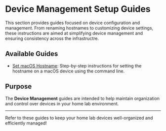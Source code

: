 # Device Management Setup Guides

This section provides guides focused on device configuration and management. From renaming hostnames to customizing device settings, these instructions are aimed at simplifying device management and ensuring consistency across the infrastructre.

## Available Guides

- [Set macOS Hostname](Set-macOS-Hostname/Set-macOS-Hostname.md): Step-by-step instructions for setting the hostname on a macOS device using the command line. 

## Purpose

The **Device Management** guides are intended to help maintain organization and control over devices in your home lab environment.

---

Refer to these guides to keep your home lab devices well-organized and efficiently managed!

